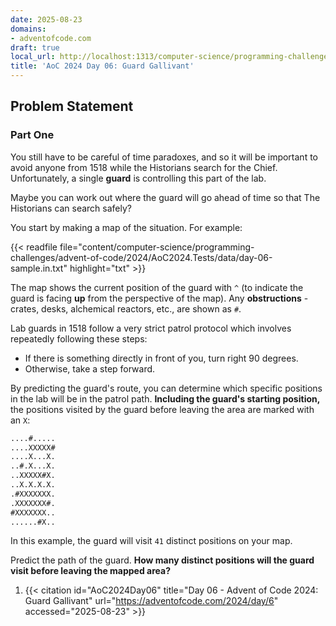 ```yaml
---
date: 2025-08-23
domains:
- adventofcode.com
draft: true
local_url: http://localhost:1313/computer-science/programming-challenges/advent-of-code/2024/AoC2024/06-guard-gallivant/06-guard-gallivant/
title: 'AoC 2024 Day 06: Guard Gallivant'
---
```


## Problem Statement

### Part One

You still have to be careful of time paradoxes, and so it will be important to
avoid anyone from 1518 while the Historians search for the Chief. Unfortunately,
a single **guard** is controlling this part of the lab.

Maybe you can work out where the guard will go ahead of time so that The
Historians can search safely?

You start by making a map of the situation. For example:

{{< readfile
  file="content/computer-science/programming-challenges/advent-of-code/2024/AoC2024.Tests/data/day-06-sample.in.txt"
  highlight="txt" >}}

The map shows the current position of the guard with `^` (to indicate the guard
is facing **up** from the perspective of the map). Any **obstructions** -
crates, desks, alchemical reactors, etc., are shown as `#`.

Lab guards in 1518 follow a very strict patrol protocol which involves
repeatedly following these steps:

* If there is something directly in front of you, turn right 90 degrees.
* Otherwise, take a step forward.

By predicting the guard's route, you can determine which specific positions in
the lab will be in the patrol path. **Including the guard's starting position,**
the positions visited by the guard before leaving the area are marked with an
`X`:

```txt
....#.....
....XXXXX#
....X...X.
..#.X...X.
..XXXXX#X.
..X.X.X.X.
.#XXXXXXX.
.XXXXXXX#.
#XXXXXXX..
......#X..
```

In this example, the guard will visit `41` distinct positions on your map.

Predict the path of the guard. **How many distinct positions will the guard
visit before leaving the mapped area?**

1. {{< citation
  id="AoC2024Day06"
  title="Day 06 - Advent of Code 2024: Guard Gallivant"
  url="https://adventofcode.com/2024/day/6"
  accessed="2025-08-23" >}}
